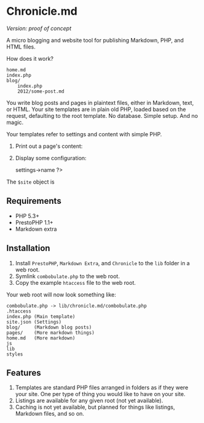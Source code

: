 # Chronicle.md

*Version: proof of concept*

A micro blogging and website tool for publishing Markdown, PHP, and HTML files. 

How does it work?

	home.md
	index.php
	blog/
		index.php
		2012/some-post.md

You write blog posts and pages in plaintext files, either in Markdown, text, or HTML. Your site templates are in plain old PHP, loaded based on the request, defaulting to the root template. No database. Simple setup. And no magic.

Your templates refer to settings and content with simple PHP.

1. Print out a page's content:

    <?= $site ?>

2. Display some configuration:

    <?= $site->settings->name ?>

The `$site` object is 


## Requirements

* PHP 5.3+
* PrestoPHP 1.1+
* Markdown extra

## Installation

1. Install `PrestoPHP`, `Markdown Extra`, and `Chronicle` to the `lib` folder in a web root.
2. Symlink `combobulate.php` to the web root.
3. Copy the example `htaccess` file to the web root.

Your web root will now look something like:

	combobulate.php	-> lib/chronicle.md/combobulate.php
	.htaccess
	index.php (Main template)
	site.json (Settings)
	blog/     (Markdown blog posts)
	pages/    (More markdown things)
	home.md   (More markdown)
	js
	lib
	styles

## Features
	
1. Templates are standard PHP files arranged in folders as if they were your site. One per type of thing you would like to have on your site.
2. Listings are available for any given root (not yet available).
3. Caching is not yet available, but planned for things like listings, Markdown files, and so on.

   